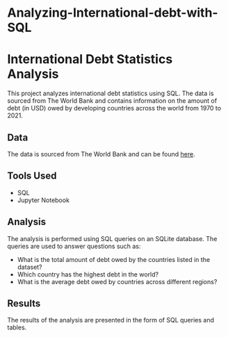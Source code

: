 # Analyzing-International-debt-with-SQL

# International Debt Statistics Analysis

This project analyzes international debt statistics using SQL. The data is sourced from The World Bank and contains information on the amount of debt (in USD) owed by developing countries across the world from 1970 to 2021.

## Data

The data is sourced from The World Bank and can be found [here](https://datacatalog.worldbank.org/dataset/international-debt-statistics).

## Tools Used

- SQL
- Jupyter Notebook

## Analysis

The analysis is performed using SQL queries on an SQLite database. The queries are used to answer questions such as:

- What is the total amount of debt owed by the countries listed in the dataset?
- Which country has the highest debt in the world?
- What is the average debt owed by countries across different regions?

## Results

The results of the analysis are presented in the form of SQL queries and tables.

